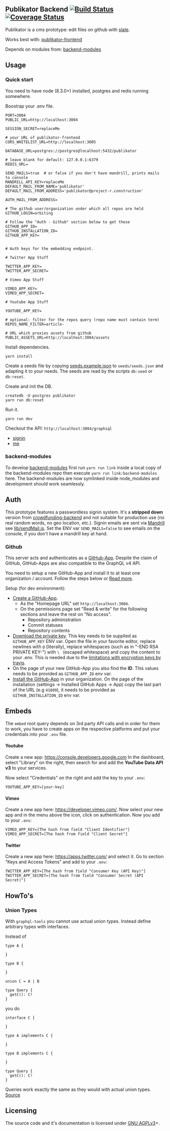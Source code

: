 Publikator Backend [![Build Status](https://travis-ci.org/orbiting/publikator-backend.svg?branch=master)](https://travis-ci.org/orbiting/publikator-backend) [![Coverage Status](https://coveralls.io/repos/github/orbiting/publikator-backend/badge.svg?branch=master)](https://coveralls.io/github/orbiting/publikator-backend?branch=master)
------------------

Publikator is a cms prototype: edit files on github with [slate](https://github.com/ianstormtaylor/slate).

Works best with: [publikator-frontend](https://github.com/orbiting/publikator-frontend)

Depends on modules from: [backend-modules](https://github.com/orbiting/backend-modules)

## Usage

### Quick start
You need to have node (8.3.0+) installed, postgres and redis running somewhere.

Boostrap your .env file.
```
PORT=3004
PUBLIC_URL=http://localhost:3004

SESSION_SECRET=replaceMe

# your URL of publikator-frontend
CORS_WHITELIST_URL=http://localhost:3005

DATABASE_URL=postgres://postgres@localhost:5432/publikator

# leave blank for default: 127.0.0.1:6379
REDIS_URL=

SEND_MAILS=true  # or false if you don't have mandrill, prints mails to console
MANDRILL_API_KEY=replaceMe
DEFAULT_MAIL_FROM_NAME='publikator'
DEFAULT_MAIL_FROM_ADDRESS='publikator@project-r.construction'

AUTH_MAIL_FROM_ADDRESS=

# The github user/organization under which all repos are held
GITHUB_LOGIN=orbiting

# Follow the "Auth - Github" section below to get these
GITHUB_APP_ID=
GITHUB_INSTALLATION_ID=
GITHUB_APP_KEY=


# Auth keys for the embedding endpoint.

# Twitter App Stuff

TWITTER_APP_KEY=
TWITTER_APP_SECRET=

# Vimeo App Stuff

VIMEO_APP_KEY=
VIMEO_APP_SECRET=

# Youtube App Stuff

YOUTUBE_APP_KEY=

# optional: filter for the repos query (repo name must contain term)
REPOS_NAME_FILTER=article-

# URL which proxies assets from github
PUBLIC_ASSETS_URL=http://localhost:3004/assets
```

Install dependencies.
```
yarn install
```

Create a seeds file by copying [seeds.example.json](https://github.com/orbiting/backend-modules/blob/master/packages/auth/seeds/seeds.example.json)
to `seeds/seeds.json` and adapting it to your needs. The seeds are read by the scripts `db:seed` or `db:reset`.

Create and init the DB.
```
createdb -U postgres publikator
yarn run db:reset
```

Run it.
```
yarn run dev
```

Checkout the API: `http://localhost:3004/graphiql`
- [signin](http://localhost:3004/graphiql?query=mutation%20%7BsignIn(email%3A%20%22patrick.recher%40project-r.construction%22)%20%7B%0A%20%20phrase%0A%7D%7D)
- [me](http://localhost:3004/graphiql?query=query%20%7Bme%20%7B%0A%20%20id%0A%20%20email%0A%7D%7D)

### backend-modules
To develop [backend-modules](https://github.com/orbiting/backend-modules) first run `yarn run link` inside a local copy of the backend-modules repo then execute `yarn run link:backend-modules` here. The backend-modules are now symlinked inside node_modules and development should work seamlessly.


## Auth
This prototype features a passwordless signin system. It's a **stripped down** version from [crowdfunding-backend](https://github.com/orbiting/crowdfunding-backend) and not suitable for production use (no real random words, no geo location, etc.). Signin emails are sent via [Mandrill](https://mandrillapp.com) see [lib/sendMail.js](lib/sendMail.js). Set the ENV var `SEND_MAILS=false` to see emails on the console, if you don't have a mandrill key at hand.

### Github
This server acts and authenticates as a [GitHub-App](https://developer.github.com/apps/building-integrations/setting-up-a-new-integration/about-integrations/#github-apps). Despite the claim of GitHub, GitHub-Apps are also compatible to the GraphQL v4 API.

You need to setup a new GitHub-App and install it to at least one organization / account. Follow the steps below or [Read more](https://developer.github.com/apps/building-integrations/setting-up-and-registering-github-apps/).

Setup (for dev environment):
- [Create a GitHub-App](https://developer.github.com/apps/building-integrations/setting-up-and-registering-github-apps/registering-github-apps/).
  - As the "Homepage URL" set `http://localhost:3004`.
  - On the permissions page set "Read & write" for the following sections and leave the rest on "No access".
    - Repository administration
    - Commit statuses
    - Repository contents
- [Download the private key](https://developer.github.com/apps/building-integrations/setting-up-and-registering-github-apps/registering-github-apps/#generating-a-private-key). This key needs to be supplied as `GITHUB_APP_KEY` ENV var. Open the file in your favorite editor, replace newlines with `@` (literally), replace whitespaces (such as in "-END RSA PRIVATE KEY-") with `\ ` (escaped whitespace) and copy the content to your .env. This is needed due to the [limitations with encryption keys by travis](https://docs.travis-ci.com/user/encryption-keys#Note-on-escaping-certain-symbols).
- On the page of your new GitHub-App you also find the **ID**. This values needs to be provided as `GITHUB_APP_ID` env var.
- [Install the GitHub-App](https://help.github.com/articles/installing-an-app-in-your-organization/) in your organization. On the page of the installation (settings -> Installed GitHub Apps -> App) copy the last part of the URL (e.g `41809`), it needs to be provided as `GITHUB_INSTALLATION_ID` env var.

## Embeds

The `embed` root query depends on 3rd party API calls and in order for them to work, you have to create apps on the respective platforms and put your credentials into your `.env` file.

#### Youtube

Create a new app: https://console.developers.google.com
In the dashboard, select "Library" on the right, then search for and add the **YouTube Data API v3** to your services.

Now select "Credentials" on the right and add the key to your `.env`:

```
YOUTUBE_APP_KEY=[your-key]
```

#### Vimeo

Create a new app here: https://developer.vimeo.com/.
Now select your new app and in the menu above the icon, click on authentication. Now you add to your `.env`:

```
VIMEO_APP_KEY=[The hash from field "Client Identifier"]
VIMEO_APP_SECRET=[The hash from field "Client Secret"]
```

#### Twitter

Create a new app here: https://apps.twitter.com/ and select it.
Go to section "Keys and Access Tokens" and add to your `.env`:

```
TWITTER_APP_KEY=[The hash from field "Consumer Key (API Key)"]
TWITTER_APP_SECRET=[The hash from field "Consumer Secret (API Secret)"]
```

## HowTo's

### Union Types

With `graphql-tools` you cannot use actual union types. Instead define arbitrary types with interfaces.

Instead of
```
type A {

}

type B {

}

union C = A | B

type Query {
  getC(): C!
}
```

you do

```
interface C {

}

type A implements C {

}

type B implements C {

}

type Query {
  getC(): C!
}
```

Queries work exactly the same as they would with actual union types.
[Source](https://www.apollographql.com/docs/graphql-tools/resolvers.html#Unions-and-interfaces)


## Licensing
The source code and it's documentation is licensed under [GNU AGPLv3](LICENSE)+.
